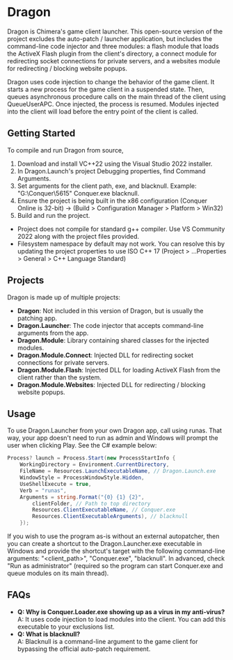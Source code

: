 # Dragon

Dragon is Chimera's game client launcher. This open-source version of the project excludes the auto-patch / launcher application, but includes the command-line code injector and three modules: a flash module that loads the ActiveX Flash plugin from the client's directory, a connect module for redirecting socket connections for private servers, and a websites module for redirecting / blocking website popups. 

Dragon uses code injection to change the behavior of the game client. It starts a new process for the game client in a suspended state. Then, queues asynchronous procedure calls on the main thread of the client using QueueUserAPC. Once injected, the process is resumed. Modules injected into the client will load before the entry point of the client is called.

## Getting Started

To compile and run Dragon from source, 

1. Download and install VC++22 using the Visual Studio 2022 installer.
2. In Dragon.Launch's project Debugging properties, find Command Arguments.
3. Set arguments for the client path, exe, and blacknull. Example: "G:\Conquer\5615" Conquer.exe blacknull.
4. Ensure the project is being built in the x86 configuration (Conquer Online is 32-bit) -> (Build > Configuration Manager > Platform > Win32)
5. Build and run the project.

* Project does not compile for standard g++ compiler. Use VS Community 2022 along with the project files provided. 
* Filesystem namespace by default may not work. You can resolve this by updating the project properties to use ISO C++ 17 (Project > ...Properties > General > C++ Language Standard)

## Projects

Dragon is made up of multiple projects:

* __Dragon__: Not included in this version of Dragon, but is usually the patching app.
* __Dragon.Launcher__: The code injector that accepts command-line arguments from the app.
* __Dragon.Module__: Library containing shared classes for the injected modules. 
* __Dragon.Module.Connect__: Injected DLL for redirecting socket connections for private servers.
* __Dragon.Module.Flash__: Injected DLL for loading ActiveX Flash from the client rather than the system.
* __Dragon.Module.Websites__: Injected DLL for redirecting / blocking website popups.

## Usage

To use Dragon.Launcher from your own Dragon app, call using runas. That way, your app doesn't need to run as admin and Windows will prompt the user when clicking Play. See the C# example below:

```csharp
Process? launch = Process.Start(new ProcessStartInfo {
    WorkingDirectory = Environment.CurrentDirectory,
    FileName = Resources.LaunchExecutableName, // Dragon.Launch.exe
    WindowStyle = ProcessWindowStyle.Hidden,
    UseShellExecute = true,
    Verb = "runas",
    Arguments = string.Format("{0} {1} {2}", 
        clientFolder, // Path to top directory
        Resources.ClientExecutableName, // Conquer.exe
        Resources.ClientExecutableArguments), // blacknull
    });
```

If you wish to use the program as-is without an external autopatcher, then you can create a shortcut to the Dragon.Launcher.exe executable in Windows and provide the shortcut's target with the following command-line arguments: "<client_path>", "Conquer.exe", "blacknull". In advanced, check "Run as administrator" (required so the program can start Conquer.exe and queue modules on its main thread).

## FAQs

* __Q: Why is Conquer.Loader.exe showing up as a virus in my anti-virus?__<br />
A: It uses code injection to load modules into the client. You can add this executable to your exclusions list.
* __Q: What is blacknull?__<br />
A: Blacknull is a command-line argument to the game client for bypassing the official auto-patch requirement.
